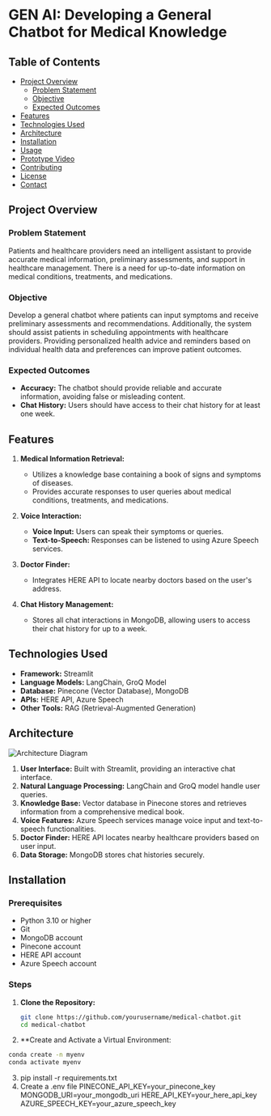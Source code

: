 # GEN AI: Developing a General Chatbot for Medical Knowledge

## Table of Contents

- [Project Overview](#project-overview)
  - [Problem Statement](#problem-statement)
  - [Objective](#objective)
  - [Expected Outcomes](#expected-outcomes)
- [Features](#features)
- [Technologies Used](#technologies-used)
- [Architecture](#architecture)
- [Installation](#installation)
- [Usage](#usage)
- [Prototype Video](#prototype-video)
- [Contributing](#contributing)
- [License](#license)
- [Contact](#contact)

## Project Overview

### Problem Statement

Patients and healthcare providers need an intelligent assistant to provide accurate medical information, preliminary assessments, and support in healthcare management. There is a need for up-to-date information on medical conditions, treatments, and medications.

### Objective

Develop a general chatbot where patients can input symptoms and receive preliminary assessments and recommendations. Additionally, the system should assist patients in scheduling appointments with healthcare providers. Providing personalized health advice and reminders based on individual health data and preferences can improve patient outcomes.

### Expected Outcomes

- **Accuracy:** The chatbot should provide reliable and accurate information, avoiding false or misleading content.
- **Chat History:** Users should have access to their chat history for at least one week.

## Features

1. **Medical Information Retrieval:**
   - Utilizes a knowledge base containing a book of signs and symptoms of diseases.
   - Provides accurate responses to user queries about medical conditions, treatments, and medications.

2. **Voice Interaction:**
   - **Voice Input:** Users can speak their symptoms or queries.
   - **Text-to-Speech:** Responses can be listened to using Azure Speech services.

3. **Doctor Finder:**
   - Integrates HERE API to locate nearby doctors based on the user's address.

4. **Chat History Management:**
   - Stores all chat interactions in MongoDB, allowing users to access their chat history for up to a week.

## Technologies Used

- **Framework:** Streamlit
- **Language Models:** LangChain, GroQ Model
- **Database:** Pinecone (Vector Database), MongoDB
- **APIs:** HERE API, Azure Speech
- **Other Tools:** RAG (Retrieval-Augmented Generation)

## Architecture

![Architecture Diagram](path_to_architecture_diagram) <!-- Optional: Add architecture diagram -->

1. **User Interface:** Built with Streamlit, providing an interactive chat interface.
2. **Natural Language Processing:** LangChain and GroQ model handle user queries.
3. **Knowledge Base:** Vector database in Pinecone stores and retrieves information from a comprehensive medical book.
4. **Voice Features:** Azure Speech services manage voice input and text-to-speech functionalities.
5. **Doctor Finder:** HERE API locates nearby healthcare providers based on user input.
6. **Data Storage:** MongoDB stores chat histories securely.

## Installation

### Prerequisites

- Python 3.10 or higher
- Git
- MongoDB account
- Pinecone account
- HERE API account
- Azure Speech account

### Steps

1. **Clone the Repository:**

   ```bash
   git clone https://github.com/yourusername/medical-chatbot.git
   cd medical-chatbot
2. **Create and Activate a Virtual Environment:

```bash
conda create -n myenv
conda activate myenv
```

3. pip install -r requirements.txt
4. Create a .env file
PINECONE_API_KEY=your_pinecone_key
MONGODB_URI=your_mongodb_uri
HERE_API_KEY=your_here_api_key
AZURE_SPEECH_KEY=your_azure_speech_key

